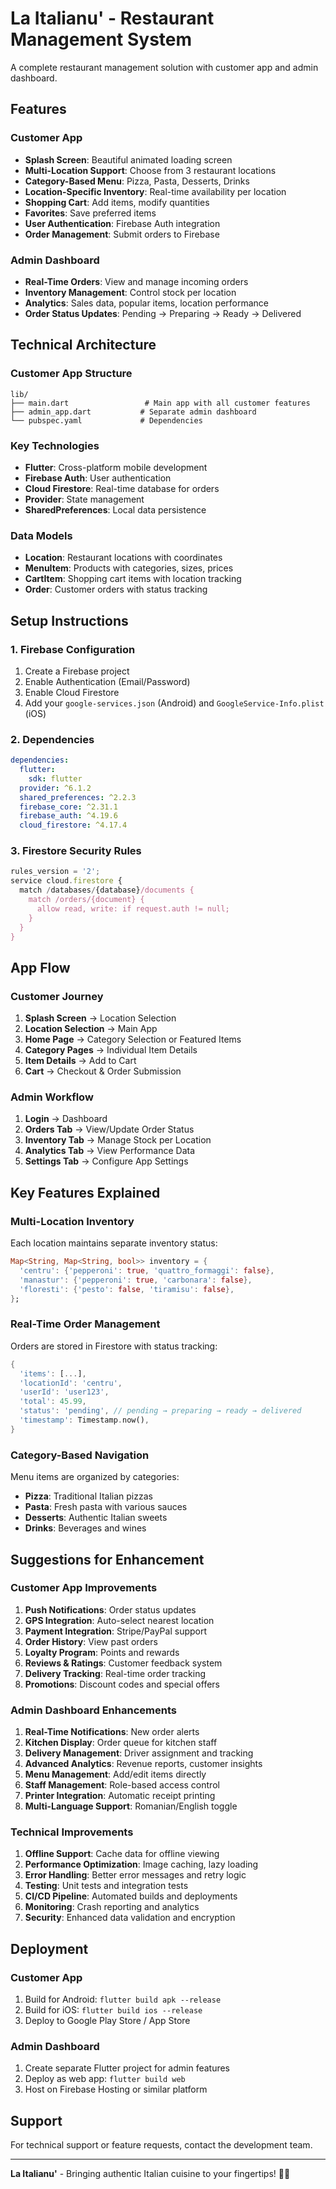 # La Italianu' - Restaurant Management System

A complete restaurant management solution with customer app and admin dashboard.

## Features

### Customer App
- **Splash Screen**: Beautiful animated loading screen
- **Multi-Location Support**: Choose from 3 restaurant locations
- **Category-Based Menu**: Pizza, Pasta, Desserts, Drinks
- **Location-Specific Inventory**: Real-time availability per location
- **Shopping Cart**: Add items, modify quantities
- **Favorites**: Save preferred items
- **User Authentication**: Firebase Auth integration
- **Order Management**: Submit orders to Firebase

### Admin Dashboard
- **Real-Time Orders**: View and manage incoming orders
- **Inventory Management**: Control stock per location
- **Analytics**: Sales data, popular items, location performance
- **Order Status Updates**: Pending → Preparing → Ready → Delivered

## Technical Architecture

### Customer App Structure
```
lib/
├── main.dart                 # Main app with all customer features
├── admin_app.dart           # Separate admin dashboard
└── pubspec.yaml             # Dependencies
```

### Key Technologies
- **Flutter**: Cross-platform mobile development
- **Firebase Auth**: User authentication
- **Cloud Firestore**: Real-time database for orders
- **Provider**: State management
- **SharedPreferences**: Local data persistence

### Data Models
- **Location**: Restaurant locations with coordinates
- **MenuItem**: Products with categories, sizes, prices
- **CartItem**: Shopping cart items with location tracking
- **Order**: Customer orders with status tracking

## Setup Instructions

### 1. Firebase Configuration
1. Create a Firebase project
2. Enable Authentication (Email/Password)
3. Enable Cloud Firestore
4. Add your `google-services.json` (Android) and `GoogleService-Info.plist` (iOS)

### 2. Dependencies
```yaml
dependencies:
  flutter:
    sdk: flutter
  provider: ^6.1.2
  shared_preferences: ^2.2.3
  firebase_core: ^2.31.1
  firebase_auth: ^4.19.6
  cloud_firestore: ^4.17.4
```

### 3. Firestore Security Rules
```javascript
rules_version = '2';
service cloud.firestore {
  match /databases/{database}/documents {
    match /orders/{document} {
      allow read, write: if request.auth != null;
    }
  }
}
```

## App Flow

### Customer Journey
1. **Splash Screen** → Location Selection
2. **Location Selection** → Main App
3. **Home Page** → Category Selection or Featured Items
4. **Category Pages** → Individual Item Details
5. **Item Details** → Add to Cart
6. **Cart** → Checkout & Order Submission

### Admin Workflow
1. **Login** → Dashboard
2. **Orders Tab** → View/Update Order Status
3. **Inventory Tab** → Manage Stock per Location
4. **Analytics Tab** → View Performance Data
5. **Settings Tab** → Configure App Settings

## Key Features Explained

### Multi-Location Inventory
Each location maintains separate inventory status:
```dart
Map<String, Map<String, bool>> inventory = {
  'centru': {'pepperoni': true, 'quattro_formaggi': false},
  'manastur': {'pepperoni': true, 'carbonara': false},
  'floresti': {'pesto': false, 'tiramisu': false},
};
```

### Real-Time Order Management
Orders are stored in Firestore with status tracking:
```dart
{
  'items': [...],
  'locationId': 'centru',
  'userId': 'user123',
  'total': 45.99,
  'status': 'pending', // pending → preparing → ready → delivered
  'timestamp': Timestamp.now(),
}
```

### Category-Based Navigation
Menu items are organized by categories:
- **Pizza**: Traditional Italian pizzas
- **Pasta**: Fresh pasta with various sauces
- **Desserts**: Authentic Italian sweets
- **Drinks**: Beverages and wines

## Suggestions for Enhancement

### Customer App Improvements
1. **Push Notifications**: Order status updates
2. **GPS Integration**: Auto-select nearest location
3. **Payment Integration**: Stripe/PayPal support
4. **Order History**: View past orders
5. **Loyalty Program**: Points and rewards
6. **Reviews & Ratings**: Customer feedback system
7. **Delivery Tracking**: Real-time order tracking
8. **Promotions**: Discount codes and special offers

### Admin Dashboard Enhancements
1. **Real-Time Notifications**: New order alerts
2. **Kitchen Display**: Order queue for kitchen staff
3. **Delivery Management**: Driver assignment and tracking
4. **Advanced Analytics**: Revenue reports, customer insights
5. **Menu Management**: Add/edit items directly
6. **Staff Management**: Role-based access control
7. **Printer Integration**: Automatic receipt printing
8. **Multi-Language Support**: Romanian/English toggle

### Technical Improvements
1. **Offline Support**: Cache data for offline viewing
2. **Performance Optimization**: Image caching, lazy loading
3. **Error Handling**: Better error messages and retry logic
4. **Testing**: Unit tests and integration tests
5. **CI/CD Pipeline**: Automated builds and deployments
6. **Monitoring**: Crash reporting and analytics
7. **Security**: Enhanced data validation and encryption

## Deployment

### Customer App
1. Build for Android: `flutter build apk --release`
2. Build for iOS: `flutter build ios --release`
3. Deploy to Google Play Store / App Store

### Admin Dashboard
1. Create separate Flutter project for admin features
2. Deploy as web app: `flutter build web`
3. Host on Firebase Hosting or similar platform

## Support

For technical support or feature requests, contact the development team.

---

**La Italianu'** - Bringing authentic Italian cuisine to your fingertips! 🍕🍝
